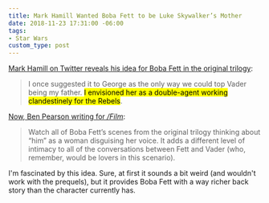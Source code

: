 ```yaml
---
title: Mark Hamill Wanted Boba Fett to be Luke Skywalker’s Mother
date: 2018-11-23 17:31:00 -06:00
tags:
- Star Wars
custom_type: post
---
```


[Mark Hamill on Twitter reveals his idea for Boba Fett in the original trilogy](https://twitter.com/HamillHimself/status/1063349506073194496):

> I once suggested it to George as the only way we could top Vader being my father. <mark>I envisioned her as a double-agent working clandestinely for the&nbsp;Rebels</mark>.

[Now, Ben Pearson writing for _/Film_](https://www.slashfilm.com/boba-fett-as-luke-skywalkers-mother/):

> Watch all of Boba Fett’s scenes from the original trilogy thinking about “him” as a woman disguising her voice. It adds a different level of intimacy to all of the conversations between Fett and Vader (who, remember, would be lovers in this scenario).

I'm fascinated by this idea. Sure, at first it sounds a bit weird (and wouldn't work with the prequels), but it provides Boba Fett with a way richer back story than the character currently has.
